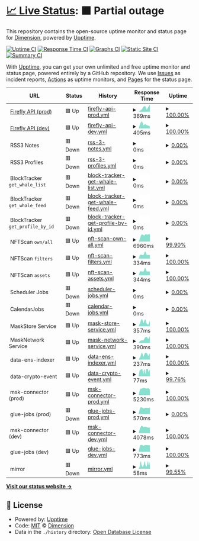 # [📈 Live Status](https://DimensionDev.github.io/Firefly_service_status): <!--live status--> **🟧 Partial outage**

This repository contains the open-source uptime monitor and status page for [Dimension](https://dimension.im), powered by [Upptime](https://github.com/upptime/upptime).

[![Uptime CI](https://github.com/DimensionDev/Firefly_service_status/workflows/Uptime%20CI/badge.svg)](https://github.com/DimensionDev/Firefly_service_status/actions?query=workflow%3A%22Uptime+CI%22)
[![Response Time CI](https://github.com/DimensionDev/Firefly_service_status/workflows/Response%20Time%20CI/badge.svg)](https://github.com/DimensionDev/Firefly_service_status/actions?query=workflow%3A%22Response+Time+CI%22)
[![Graphs CI](https://github.com/DimensionDev/Firefly_service_status/workflows/Graphs%20CI/badge.svg)](https://github.com/DimensionDev/Firefly_service_status/actions?query=workflow%3A%22Graphs+CI%22)
[![Static Site CI](https://github.com/DimensionDev/Firefly_service_status/workflows/Static%20Site%20CI/badge.svg)](https://github.com/DimensionDev/Firefly_service_status/actions?query=workflow%3A%22Static+Site+CI%22)
[![Summary CI](https://github.com/DimensionDev/Firefly_service_status/workflows/Summary%20CI/badge.svg)](https://github.com/DimensionDev/Firefly_service_status/actions?query=workflow%3A%22Summary+CI%22)

With [Upptime](https://upptime.js.org), you can get your own unlimited and free uptime monitor and status page, powered entirely by a GitHub repository. We use [Issues](https://github.com/DimensionDev/Firefly_service_status/issues) as incident reports, [Actions](https://github.com/DimensionDev/Firefly_service_status/actions) as uptime monitors, and [Pages](https://DimensionDev.github.io/Firefly_service_status) for the status page.

<!--start: status pages-->
<!-- This summary is generated by Upptime (https://github.com/upptime/upptime) -->
<!-- Do not edit this manually, your changes will be overwritten -->
<!-- prettier-ignore -->
| URL | Status | History | Response Time | Uptime |
| --- | ------ | ------- | ------------- | ------ |
| <img alt="" src="https://icons.duckduckgo.com/ip3/api.firefly.land.ico" height="13"> [Firefly API (prod)](https://api.firefly.land/) | 🟩 Up | [firefly-api-prod.yml](https://github.com/DimensionDev/Firefly_service_status/commits/HEAD/history/firefly-api-prod.yml) | <details><summary><img alt="Response time graph" src="./graphs/firefly-api-prod/response-time-week.png" height="20"> 369ms</summary><br><a href="https://api-status.firefly.land/history/firefly-api-prod"><img alt="Response time 300" src="https://img.shields.io/endpoint?url=https%3A%2F%2Fraw.githubusercontent.com%2FDimensionDev%2FFirefly_service_status%2FHEAD%2Fapi%2Ffirefly-api-prod%2Fresponse-time.json"></a><br><a href="https://api-status.firefly.land/history/firefly-api-prod"><img alt="24-hour response time 647" src="https://img.shields.io/endpoint?url=https%3A%2F%2Fraw.githubusercontent.com%2FDimensionDev%2FFirefly_service_status%2FHEAD%2Fapi%2Ffirefly-api-prod%2Fresponse-time-day.json"></a><br><a href="https://api-status.firefly.land/history/firefly-api-prod"><img alt="7-day response time 369" src="https://img.shields.io/endpoint?url=https%3A%2F%2Fraw.githubusercontent.com%2FDimensionDev%2FFirefly_service_status%2FHEAD%2Fapi%2Ffirefly-api-prod%2Fresponse-time-week.json"></a><br><a href="https://api-status.firefly.land/history/firefly-api-prod"><img alt="30-day response time 329" src="https://img.shields.io/endpoint?url=https%3A%2F%2Fraw.githubusercontent.com%2FDimensionDev%2FFirefly_service_status%2FHEAD%2Fapi%2Ffirefly-api-prod%2Fresponse-time-month.json"></a><br><a href="https://api-status.firefly.land/history/firefly-api-prod"><img alt="1-year response time 293" src="https://img.shields.io/endpoint?url=https%3A%2F%2Fraw.githubusercontent.com%2FDimensionDev%2FFirefly_service_status%2FHEAD%2Fapi%2Ffirefly-api-prod%2Fresponse-time-year.json"></a></details> | <details><summary><a href="https://api-status.firefly.land/history/firefly-api-prod">100.00%</a></summary><a href="https://api-status.firefly.land/history/firefly-api-prod"><img alt="All-time uptime 97.83%" src="https://img.shields.io/endpoint?url=https%3A%2F%2Fraw.githubusercontent.com%2FDimensionDev%2FFirefly_service_status%2FHEAD%2Fapi%2Ffirefly-api-prod%2Fuptime.json"></a><br><a href="https://api-status.firefly.land/history/firefly-api-prod"><img alt="24-hour uptime 100.00%" src="https://img.shields.io/endpoint?url=https%3A%2F%2Fraw.githubusercontent.com%2FDimensionDev%2FFirefly_service_status%2FHEAD%2Fapi%2Ffirefly-api-prod%2Fuptime-day.json"></a><br><a href="https://api-status.firefly.land/history/firefly-api-prod"><img alt="7-day uptime 100.00%" src="https://img.shields.io/endpoint?url=https%3A%2F%2Fraw.githubusercontent.com%2FDimensionDev%2FFirefly_service_status%2FHEAD%2Fapi%2Ffirefly-api-prod%2Fuptime-week.json"></a><br><a href="https://api-status.firefly.land/history/firefly-api-prod"><img alt="30-day uptime 100.00%" src="https://img.shields.io/endpoint?url=https%3A%2F%2Fraw.githubusercontent.com%2FDimensionDev%2FFirefly_service_status%2FHEAD%2Fapi%2Ffirefly-api-prod%2Fuptime-month.json"></a><br><a href="https://api-status.firefly.land/history/firefly-api-prod"><img alt="1-year uptime 100.00%" src="https://img.shields.io/endpoint?url=https%3A%2F%2Fraw.githubusercontent.com%2FDimensionDev%2FFirefly_service_status%2FHEAD%2Fapi%2Ffirefly-api-prod%2Fuptime-year.json"></a></details>
| <img alt="" src="https://icons.duckduckgo.com/ip3/api-dev.firefly.land.ico" height="13"> [Firefly API (dev)](https://api-dev.firefly.land/) | 🟩 Up | [firefly-api-dev.yml](https://github.com/DimensionDev/Firefly_service_status/commits/HEAD/history/firefly-api-dev.yml) | <details><summary><img alt="Response time graph" src="./graphs/firefly-api-dev/response-time-week.png" height="20"> 405ms</summary><br><a href="https://api-status.firefly.land/history/firefly-api-dev"><img alt="Response time 356" src="https://img.shields.io/endpoint?url=https%3A%2F%2Fraw.githubusercontent.com%2FDimensionDev%2FFirefly_service_status%2FHEAD%2Fapi%2Ffirefly-api-dev%2Fresponse-time.json"></a><br><a href="https://api-status.firefly.land/history/firefly-api-dev"><img alt="24-hour response time 204" src="https://img.shields.io/endpoint?url=https%3A%2F%2Fraw.githubusercontent.com%2FDimensionDev%2FFirefly_service_status%2FHEAD%2Fapi%2Ffirefly-api-dev%2Fresponse-time-day.json"></a><br><a href="https://api-status.firefly.land/history/firefly-api-dev"><img alt="7-day response time 405" src="https://img.shields.io/endpoint?url=https%3A%2F%2Fraw.githubusercontent.com%2FDimensionDev%2FFirefly_service_status%2FHEAD%2Fapi%2Ffirefly-api-dev%2Fresponse-time-week.json"></a><br><a href="https://api-status.firefly.land/history/firefly-api-dev"><img alt="30-day response time 910" src="https://img.shields.io/endpoint?url=https%3A%2F%2Fraw.githubusercontent.com%2FDimensionDev%2FFirefly_service_status%2FHEAD%2Fapi%2Ffirefly-api-dev%2Fresponse-time-month.json"></a><br><a href="https://api-status.firefly.land/history/firefly-api-dev"><img alt="1-year response time 377" src="https://img.shields.io/endpoint?url=https%3A%2F%2Fraw.githubusercontent.com%2FDimensionDev%2FFirefly_service_status%2FHEAD%2Fapi%2Ffirefly-api-dev%2Fresponse-time-year.json"></a></details> | <details><summary><a href="https://api-status.firefly.land/history/firefly-api-dev">100.00%</a></summary><a href="https://api-status.firefly.land/history/firefly-api-dev"><img alt="All-time uptime 99.39%" src="https://img.shields.io/endpoint?url=https%3A%2F%2Fraw.githubusercontent.com%2FDimensionDev%2FFirefly_service_status%2FHEAD%2Fapi%2Ffirefly-api-dev%2Fuptime.json"></a><br><a href="https://api-status.firefly.land/history/firefly-api-dev"><img alt="24-hour uptime 100.00%" src="https://img.shields.io/endpoint?url=https%3A%2F%2Fraw.githubusercontent.com%2FDimensionDev%2FFirefly_service_status%2FHEAD%2Fapi%2Ffirefly-api-dev%2Fuptime-day.json"></a><br><a href="https://api-status.firefly.land/history/firefly-api-dev"><img alt="7-day uptime 100.00%" src="https://img.shields.io/endpoint?url=https%3A%2F%2Fraw.githubusercontent.com%2FDimensionDev%2FFirefly_service_status%2FHEAD%2Fapi%2Ffirefly-api-dev%2Fuptime-week.json"></a><br><a href="https://api-status.firefly.land/history/firefly-api-dev"><img alt="30-day uptime 99.85%" src="https://img.shields.io/endpoint?url=https%3A%2F%2Fraw.githubusercontent.com%2FDimensionDev%2FFirefly_service_status%2FHEAD%2Fapi%2Ffirefly-api-dev%2Fuptime-month.json"></a><br><a href="https://api-status.firefly.land/history/firefly-api-dev"><img alt="1-year uptime 99.55%" src="https://img.shields.io/endpoint?url=https%3A%2F%2Fraw.githubusercontent.com%2FDimensionDev%2FFirefly_service_status%2FHEAD%2Fapi%2Ffirefly-api-dev%2Fuptime-year.json"></a></details>
| <img alt="" src="https://icons.duckduckgo.com/ip3/null.ico" height="13"> RSS3 Notes | 🟥 Down | [rss-3-notes.yml](https://github.com/DimensionDev/Firefly_service_status/commits/HEAD/history/rss-3-notes.yml) | <details><summary><img alt="Response time graph" src="./graphs/rss-3-notes/response-time-week.png" height="20"> 0ms</summary><br><a href="https://api-status.firefly.land/history/rss-3-notes"><img alt="Response time 693" src="https://img.shields.io/endpoint?url=https%3A%2F%2Fraw.githubusercontent.com%2FDimensionDev%2FFirefly_service_status%2FHEAD%2Fapi%2Frss-3-notes%2Fresponse-time.json"></a><br><a href="https://api-status.firefly.land/history/rss-3-notes"><img alt="24-hour response time 0" src="https://img.shields.io/endpoint?url=https%3A%2F%2Fraw.githubusercontent.com%2FDimensionDev%2FFirefly_service_status%2FHEAD%2Fapi%2Frss-3-notes%2Fresponse-time-day.json"></a><br><a href="https://api-status.firefly.land/history/rss-3-notes"><img alt="7-day response time 0" src="https://img.shields.io/endpoint?url=https%3A%2F%2Fraw.githubusercontent.com%2FDimensionDev%2FFirefly_service_status%2FHEAD%2Fapi%2Frss-3-notes%2Fresponse-time-week.json"></a><br><a href="https://api-status.firefly.land/history/rss-3-notes"><img alt="30-day response time 82" src="https://img.shields.io/endpoint?url=https%3A%2F%2Fraw.githubusercontent.com%2FDimensionDev%2FFirefly_service_status%2FHEAD%2Fapi%2Frss-3-notes%2Fresponse-time-month.json"></a><br><a href="https://api-status.firefly.land/history/rss-3-notes"><img alt="1-year response time 621" src="https://img.shields.io/endpoint?url=https%3A%2F%2Fraw.githubusercontent.com%2FDimensionDev%2FFirefly_service_status%2FHEAD%2Fapi%2Frss-3-notes%2Fresponse-time-year.json"></a></details> | <details><summary><a href="https://api-status.firefly.land/history/rss-3-notes">0.00%</a></summary><a href="https://api-status.firefly.land/history/rss-3-notes"><img alt="All-time uptime 80.82%" src="https://img.shields.io/endpoint?url=https%3A%2F%2Fraw.githubusercontent.com%2FDimensionDev%2FFirefly_service_status%2FHEAD%2Fapi%2Frss-3-notes%2Fuptime.json"></a><br><a href="https://api-status.firefly.land/history/rss-3-notes"><img alt="24-hour uptime 0.00%" src="https://img.shields.io/endpoint?url=https%3A%2F%2Fraw.githubusercontent.com%2FDimensionDev%2FFirefly_service_status%2FHEAD%2Fapi%2Frss-3-notes%2Fuptime-day.json"></a><br><a href="https://api-status.firefly.land/history/rss-3-notes"><img alt="7-day uptime 0.00%" src="https://img.shields.io/endpoint?url=https%3A%2F%2Fraw.githubusercontent.com%2FDimensionDev%2FFirefly_service_status%2FHEAD%2Fapi%2Frss-3-notes%2Fuptime-week.json"></a><br><a href="https://api-status.firefly.land/history/rss-3-notes"><img alt="30-day uptime 0.00%" src="https://img.shields.io/endpoint?url=https%3A%2F%2Fraw.githubusercontent.com%2FDimensionDev%2FFirefly_service_status%2FHEAD%2Fapi%2Frss-3-notes%2Fuptime-month.json"></a><br><a href="https://api-status.firefly.land/history/rss-3-notes"><img alt="1-year uptime 75.83%" src="https://img.shields.io/endpoint?url=https%3A%2F%2Fraw.githubusercontent.com%2FDimensionDev%2FFirefly_service_status%2FHEAD%2Fapi%2Frss-3-notes%2Fuptime-year.json"></a></details>
| <img alt="" src="https://icons.duckduckgo.com/ip3/null.ico" height="13"> RSS3 Profiles | 🟥 Down | [rss-3-profiles.yml](https://github.com/DimensionDev/Firefly_service_status/commits/HEAD/history/rss-3-profiles.yml) | <details><summary><img alt="Response time graph" src="./graphs/rss-3-profiles/response-time-week.png" height="20"> 0ms</summary><br><a href="https://api-status.firefly.land/history/rss-3-profiles"><img alt="Response time 272" src="https://img.shields.io/endpoint?url=https%3A%2F%2Fraw.githubusercontent.com%2FDimensionDev%2FFirefly_service_status%2FHEAD%2Fapi%2Frss-3-profiles%2Fresponse-time.json"></a><br><a href="https://api-status.firefly.land/history/rss-3-profiles"><img alt="24-hour response time 0" src="https://img.shields.io/endpoint?url=https%3A%2F%2Fraw.githubusercontent.com%2FDimensionDev%2FFirefly_service_status%2FHEAD%2Fapi%2Frss-3-profiles%2Fresponse-time-day.json"></a><br><a href="https://api-status.firefly.land/history/rss-3-profiles"><img alt="7-day response time 0" src="https://img.shields.io/endpoint?url=https%3A%2F%2Fraw.githubusercontent.com%2FDimensionDev%2FFirefly_service_status%2FHEAD%2Fapi%2Frss-3-profiles%2Fresponse-time-week.json"></a><br><a href="https://api-status.firefly.land/history/rss-3-profiles"><img alt="30-day response time 13" src="https://img.shields.io/endpoint?url=https%3A%2F%2Fraw.githubusercontent.com%2FDimensionDev%2FFirefly_service_status%2FHEAD%2Fapi%2Frss-3-profiles%2Fresponse-time-month.json"></a><br><a href="https://api-status.firefly.land/history/rss-3-profiles"><img alt="1-year response time 269" src="https://img.shields.io/endpoint?url=https%3A%2F%2Fraw.githubusercontent.com%2FDimensionDev%2FFirefly_service_status%2FHEAD%2Fapi%2Frss-3-profiles%2Fresponse-time-year.json"></a></details> | <details><summary><a href="https://api-status.firefly.land/history/rss-3-profiles">0.00%</a></summary><a href="https://api-status.firefly.land/history/rss-3-profiles"><img alt="All-time uptime 80.85%" src="https://img.shields.io/endpoint?url=https%3A%2F%2Fraw.githubusercontent.com%2FDimensionDev%2FFirefly_service_status%2FHEAD%2Fapi%2Frss-3-profiles%2Fuptime.json"></a><br><a href="https://api-status.firefly.land/history/rss-3-profiles"><img alt="24-hour uptime 0.00%" src="https://img.shields.io/endpoint?url=https%3A%2F%2Fraw.githubusercontent.com%2FDimensionDev%2FFirefly_service_status%2FHEAD%2Fapi%2Frss-3-profiles%2Fuptime-day.json"></a><br><a href="https://api-status.firefly.land/history/rss-3-profiles"><img alt="7-day uptime 0.00%" src="https://img.shields.io/endpoint?url=https%3A%2F%2Fraw.githubusercontent.com%2FDimensionDev%2FFirefly_service_status%2FHEAD%2Fapi%2Frss-3-profiles%2Fuptime-week.json"></a><br><a href="https://api-status.firefly.land/history/rss-3-profiles"><img alt="30-day uptime 0.00%" src="https://img.shields.io/endpoint?url=https%3A%2F%2Fraw.githubusercontent.com%2FDimensionDev%2FFirefly_service_status%2FHEAD%2Fapi%2Frss-3-profiles%2Fuptime-month.json"></a><br><a href="https://api-status.firefly.land/history/rss-3-profiles"><img alt="1-year uptime 75.85%" src="https://img.shields.io/endpoint?url=https%3A%2F%2Fraw.githubusercontent.com%2FDimensionDev%2FFirefly_service_status%2FHEAD%2Fapi%2Frss-3-profiles%2Fuptime-year.json"></a></details>
| <img alt="" src="https://icons.duckduckgo.com/ip3/null.ico" height="13"> BlockTracker `get_whale_list` | 🟥 Down | [block-tracker-get-whale-list.yml](https://github.com/DimensionDev/Firefly_service_status/commits/HEAD/history/block-tracker-get-whale-list.yml) | <details><summary><img alt="Response time graph" src="./graphs/block-tracker-get-whale-list/response-time-week.png" height="20"> 0ms</summary><br><a href="https://api-status.firefly.land/history/block-tracker-get-whale-list"><img alt="Response time 1456" src="https://img.shields.io/endpoint?url=https%3A%2F%2Fraw.githubusercontent.com%2FDimensionDev%2FFirefly_service_status%2FHEAD%2Fapi%2Fblock-tracker-get-whale-list%2Fresponse-time.json"></a><br><a href="https://api-status.firefly.land/history/block-tracker-get-whale-list"><img alt="24-hour response time 0" src="https://img.shields.io/endpoint?url=https%3A%2F%2Fraw.githubusercontent.com%2FDimensionDev%2FFirefly_service_status%2FHEAD%2Fapi%2Fblock-tracker-get-whale-list%2Fresponse-time-day.json"></a><br><a href="https://api-status.firefly.land/history/block-tracker-get-whale-list"><img alt="7-day response time 0" src="https://img.shields.io/endpoint?url=https%3A%2F%2Fraw.githubusercontent.com%2FDimensionDev%2FFirefly_service_status%2FHEAD%2Fapi%2Fblock-tracker-get-whale-list%2Fresponse-time-week.json"></a><br><a href="https://api-status.firefly.land/history/block-tracker-get-whale-list"><img alt="30-day response time 0" src="https://img.shields.io/endpoint?url=https%3A%2F%2Fraw.githubusercontent.com%2FDimensionDev%2FFirefly_service_status%2FHEAD%2Fapi%2Fblock-tracker-get-whale-list%2Fresponse-time-month.json"></a><br><a href="https://api-status.firefly.land/history/block-tracker-get-whale-list"><img alt="1-year response time 1658" src="https://img.shields.io/endpoint?url=https%3A%2F%2Fraw.githubusercontent.com%2FDimensionDev%2FFirefly_service_status%2FHEAD%2Fapi%2Fblock-tracker-get-whale-list%2Fresponse-time-year.json"></a></details> | <details><summary><a href="https://api-status.firefly.land/history/block-tracker-get-whale-list">0.00%</a></summary><a href="https://api-status.firefly.land/history/block-tracker-get-whale-list"><img alt="All-time uptime 46.26%" src="https://img.shields.io/endpoint?url=https%3A%2F%2Fraw.githubusercontent.com%2FDimensionDev%2FFirefly_service_status%2FHEAD%2Fapi%2Fblock-tracker-get-whale-list%2Fuptime.json"></a><br><a href="https://api-status.firefly.land/history/block-tracker-get-whale-list"><img alt="24-hour uptime 0.00%" src="https://img.shields.io/endpoint?url=https%3A%2F%2Fraw.githubusercontent.com%2FDimensionDev%2FFirefly_service_status%2FHEAD%2Fapi%2Fblock-tracker-get-whale-list%2Fuptime-day.json"></a><br><a href="https://api-status.firefly.land/history/block-tracker-get-whale-list"><img alt="7-day uptime 0.00%" src="https://img.shields.io/endpoint?url=https%3A%2F%2Fraw.githubusercontent.com%2FDimensionDev%2FFirefly_service_status%2FHEAD%2Fapi%2Fblock-tracker-get-whale-list%2Fuptime-week.json"></a><br><a href="https://api-status.firefly.land/history/block-tracker-get-whale-list"><img alt="30-day uptime 0.00%" src="https://img.shields.io/endpoint?url=https%3A%2F%2Fraw.githubusercontent.com%2FDimensionDev%2FFirefly_service_status%2FHEAD%2Fapi%2Fblock-tracker-get-whale-list%2Fuptime-month.json"></a><br><a href="https://api-status.firefly.land/history/block-tracker-get-whale-list"><img alt="1-year uptime 31.55%" src="https://img.shields.io/endpoint?url=https%3A%2F%2Fraw.githubusercontent.com%2FDimensionDev%2FFirefly_service_status%2FHEAD%2Fapi%2Fblock-tracker-get-whale-list%2Fuptime-year.json"></a></details>
| <img alt="" src="https://icons.duckduckgo.com/ip3/null.ico" height="13"> BlockTracker `get_whale_feed` | 🟥 Down | [block-tracker-get-whale-feed.yml](https://github.com/DimensionDev/Firefly_service_status/commits/HEAD/history/block-tracker-get-whale-feed.yml) | <details><summary><img alt="Response time graph" src="./graphs/block-tracker-get-whale-feed/response-time-week.png" height="20"> 0ms</summary><br><a href="https://api-status.firefly.land/history/block-tracker-get-whale-feed"><img alt="Response time 1750" src="https://img.shields.io/endpoint?url=https%3A%2F%2Fraw.githubusercontent.com%2FDimensionDev%2FFirefly_service_status%2FHEAD%2Fapi%2Fblock-tracker-get-whale-feed%2Fresponse-time.json"></a><br><a href="https://api-status.firefly.land/history/block-tracker-get-whale-feed"><img alt="24-hour response time 0" src="https://img.shields.io/endpoint?url=https%3A%2F%2Fraw.githubusercontent.com%2FDimensionDev%2FFirefly_service_status%2FHEAD%2Fapi%2Fblock-tracker-get-whale-feed%2Fresponse-time-day.json"></a><br><a href="https://api-status.firefly.land/history/block-tracker-get-whale-feed"><img alt="7-day response time 0" src="https://img.shields.io/endpoint?url=https%3A%2F%2Fraw.githubusercontent.com%2FDimensionDev%2FFirefly_service_status%2FHEAD%2Fapi%2Fblock-tracker-get-whale-feed%2Fresponse-time-week.json"></a><br><a href="https://api-status.firefly.land/history/block-tracker-get-whale-feed"><img alt="30-day response time 0" src="https://img.shields.io/endpoint?url=https%3A%2F%2Fraw.githubusercontent.com%2FDimensionDev%2FFirefly_service_status%2FHEAD%2Fapi%2Fblock-tracker-get-whale-feed%2Fresponse-time-month.json"></a><br><a href="https://api-status.firefly.land/history/block-tracker-get-whale-feed"><img alt="1-year response time 1905" src="https://img.shields.io/endpoint?url=https%3A%2F%2Fraw.githubusercontent.com%2FDimensionDev%2FFirefly_service_status%2FHEAD%2Fapi%2Fblock-tracker-get-whale-feed%2Fresponse-time-year.json"></a></details> | <details><summary><a href="https://api-status.firefly.land/history/block-tracker-get-whale-feed">0.00%</a></summary><a href="https://api-status.firefly.land/history/block-tracker-get-whale-feed"><img alt="All-time uptime 46.23%" src="https://img.shields.io/endpoint?url=https%3A%2F%2Fraw.githubusercontent.com%2FDimensionDev%2FFirefly_service_status%2FHEAD%2Fapi%2Fblock-tracker-get-whale-feed%2Fuptime.json"></a><br><a href="https://api-status.firefly.land/history/block-tracker-get-whale-feed"><img alt="24-hour uptime 0.00%" src="https://img.shields.io/endpoint?url=https%3A%2F%2Fraw.githubusercontent.com%2FDimensionDev%2FFirefly_service_status%2FHEAD%2Fapi%2Fblock-tracker-get-whale-feed%2Fuptime-day.json"></a><br><a href="https://api-status.firefly.land/history/block-tracker-get-whale-feed"><img alt="7-day uptime 0.00%" src="https://img.shields.io/endpoint?url=https%3A%2F%2Fraw.githubusercontent.com%2FDimensionDev%2FFirefly_service_status%2FHEAD%2Fapi%2Fblock-tracker-get-whale-feed%2Fuptime-week.json"></a><br><a href="https://api-status.firefly.land/history/block-tracker-get-whale-feed"><img alt="30-day uptime 0.00%" src="https://img.shields.io/endpoint?url=https%3A%2F%2Fraw.githubusercontent.com%2FDimensionDev%2FFirefly_service_status%2FHEAD%2Fapi%2Fblock-tracker-get-whale-feed%2Fuptime-month.json"></a><br><a href="https://api-status.firefly.land/history/block-tracker-get-whale-feed"><img alt="1-year uptime 31.55%" src="https://img.shields.io/endpoint?url=https%3A%2F%2Fraw.githubusercontent.com%2FDimensionDev%2FFirefly_service_status%2FHEAD%2Fapi%2Fblock-tracker-get-whale-feed%2Fuptime-year.json"></a></details>
| <img alt="" src="https://icons.duckduckgo.com/ip3/null.ico" height="13"> BlockTracker `get_profile_by_id` | 🟥 Down | [block-tracker-get-profile-by-id.yml](https://github.com/DimensionDev/Firefly_service_status/commits/HEAD/history/block-tracker-get-profile-by-id.yml) | <details><summary><img alt="Response time graph" src="./graphs/block-tracker-get-profile-by-id/response-time-week.png" height="20"> 0ms</summary><br><a href="https://api-status.firefly.land/history/block-tracker-get-profile-by-id"><img alt="Response time 601" src="https://img.shields.io/endpoint?url=https%3A%2F%2Fraw.githubusercontent.com%2FDimensionDev%2FFirefly_service_status%2FHEAD%2Fapi%2Fblock-tracker-get-profile-by-id%2Fresponse-time.json"></a><br><a href="https://api-status.firefly.land/history/block-tracker-get-profile-by-id"><img alt="24-hour response time 0" src="https://img.shields.io/endpoint?url=https%3A%2F%2Fraw.githubusercontent.com%2FDimensionDev%2FFirefly_service_status%2FHEAD%2Fapi%2Fblock-tracker-get-profile-by-id%2Fresponse-time-day.json"></a><br><a href="https://api-status.firefly.land/history/block-tracker-get-profile-by-id"><img alt="7-day response time 0" src="https://img.shields.io/endpoint?url=https%3A%2F%2Fraw.githubusercontent.com%2FDimensionDev%2FFirefly_service_status%2FHEAD%2Fapi%2Fblock-tracker-get-profile-by-id%2Fresponse-time-week.json"></a><br><a href="https://api-status.firefly.land/history/block-tracker-get-profile-by-id"><img alt="30-day response time 0" src="https://img.shields.io/endpoint?url=https%3A%2F%2Fraw.githubusercontent.com%2FDimensionDev%2FFirefly_service_status%2FHEAD%2Fapi%2Fblock-tracker-get-profile-by-id%2Fresponse-time-month.json"></a><br><a href="https://api-status.firefly.land/history/block-tracker-get-profile-by-id"><img alt="1-year response time 402" src="https://img.shields.io/endpoint?url=https%3A%2F%2Fraw.githubusercontent.com%2FDimensionDev%2FFirefly_service_status%2FHEAD%2Fapi%2Fblock-tracker-get-profile-by-id%2Fresponse-time-year.json"></a></details> | <details><summary><a href="https://api-status.firefly.land/history/block-tracker-get-profile-by-id">0.00%</a></summary><a href="https://api-status.firefly.land/history/block-tracker-get-profile-by-id"><img alt="All-time uptime 46.28%" src="https://img.shields.io/endpoint?url=https%3A%2F%2Fraw.githubusercontent.com%2FDimensionDev%2FFirefly_service_status%2FHEAD%2Fapi%2Fblock-tracker-get-profile-by-id%2Fuptime.json"></a><br><a href="https://api-status.firefly.land/history/block-tracker-get-profile-by-id"><img alt="24-hour uptime 0.00%" src="https://img.shields.io/endpoint?url=https%3A%2F%2Fraw.githubusercontent.com%2FDimensionDev%2FFirefly_service_status%2FHEAD%2Fapi%2Fblock-tracker-get-profile-by-id%2Fuptime-day.json"></a><br><a href="https://api-status.firefly.land/history/block-tracker-get-profile-by-id"><img alt="7-day uptime 0.00%" src="https://img.shields.io/endpoint?url=https%3A%2F%2Fraw.githubusercontent.com%2FDimensionDev%2FFirefly_service_status%2FHEAD%2Fapi%2Fblock-tracker-get-profile-by-id%2Fuptime-week.json"></a><br><a href="https://api-status.firefly.land/history/block-tracker-get-profile-by-id"><img alt="30-day uptime 0.00%" src="https://img.shields.io/endpoint?url=https%3A%2F%2Fraw.githubusercontent.com%2FDimensionDev%2FFirefly_service_status%2FHEAD%2Fapi%2Fblock-tracker-get-profile-by-id%2Fuptime-month.json"></a><br><a href="https://api-status.firefly.land/history/block-tracker-get-profile-by-id"><img alt="1-year uptime 31.55%" src="https://img.shields.io/endpoint?url=https%3A%2F%2Fraw.githubusercontent.com%2FDimensionDev%2FFirefly_service_status%2FHEAD%2Fapi%2Fblock-tracker-get-profile-by-id%2Fuptime-year.json"></a></details>
| <img alt="" src="https://icons.duckduckgo.com/ip3/null.ico" height="13"> NFTScan `own/all` | 🟩 Up | [nft-scan-own-all.yml](https://github.com/DimensionDev/Firefly_service_status/commits/HEAD/history/nft-scan-own-all.yml) | <details><summary><img alt="Response time graph" src="./graphs/nft-scan-own-all/response-time-week.png" height="20"> 6960ms</summary><br><a href="https://api-status.firefly.land/history/nft-scan-own-all"><img alt="Response time 4174" src="https://img.shields.io/endpoint?url=https%3A%2F%2Fraw.githubusercontent.com%2FDimensionDev%2FFirefly_service_status%2FHEAD%2Fapi%2Fnft-scan-own-all%2Fresponse-time.json"></a><br><a href="https://api-status.firefly.land/history/nft-scan-own-all"><img alt="24-hour response time 7859" src="https://img.shields.io/endpoint?url=https%3A%2F%2Fraw.githubusercontent.com%2FDimensionDev%2FFirefly_service_status%2FHEAD%2Fapi%2Fnft-scan-own-all%2Fresponse-time-day.json"></a><br><a href="https://api-status.firefly.land/history/nft-scan-own-all"><img alt="7-day response time 6960" src="https://img.shields.io/endpoint?url=https%3A%2F%2Fraw.githubusercontent.com%2FDimensionDev%2FFirefly_service_status%2FHEAD%2Fapi%2Fnft-scan-own-all%2Fresponse-time-week.json"></a><br><a href="https://api-status.firefly.land/history/nft-scan-own-all"><img alt="30-day response time 7284" src="https://img.shields.io/endpoint?url=https%3A%2F%2Fraw.githubusercontent.com%2FDimensionDev%2FFirefly_service_status%2FHEAD%2Fapi%2Fnft-scan-own-all%2Fresponse-time-month.json"></a><br><a href="https://api-status.firefly.land/history/nft-scan-own-all"><img alt="1-year response time 4754" src="https://img.shields.io/endpoint?url=https%3A%2F%2Fraw.githubusercontent.com%2FDimensionDev%2FFirefly_service_status%2FHEAD%2Fapi%2Fnft-scan-own-all%2Fresponse-time-year.json"></a></details> | <details><summary><a href="https://api-status.firefly.land/history/nft-scan-own-all">99.90%</a></summary><a href="https://api-status.firefly.land/history/nft-scan-own-all"><img alt="All-time uptime 99.91%" src="https://img.shields.io/endpoint?url=https%3A%2F%2Fraw.githubusercontent.com%2FDimensionDev%2FFirefly_service_status%2FHEAD%2Fapi%2Fnft-scan-own-all%2Fuptime.json"></a><br><a href="https://api-status.firefly.land/history/nft-scan-own-all"><img alt="24-hour uptime 99.29%" src="https://img.shields.io/endpoint?url=https%3A%2F%2Fraw.githubusercontent.com%2FDimensionDev%2FFirefly_service_status%2FHEAD%2Fapi%2Fnft-scan-own-all%2Fuptime-day.json"></a><br><a href="https://api-status.firefly.land/history/nft-scan-own-all"><img alt="7-day uptime 99.90%" src="https://img.shields.io/endpoint?url=https%3A%2F%2Fraw.githubusercontent.com%2FDimensionDev%2FFirefly_service_status%2FHEAD%2Fapi%2Fnft-scan-own-all%2Fuptime-week.json"></a><br><a href="https://api-status.firefly.land/history/nft-scan-own-all"><img alt="30-day uptime 99.91%" src="https://img.shields.io/endpoint?url=https%3A%2F%2Fraw.githubusercontent.com%2FDimensionDev%2FFirefly_service_status%2FHEAD%2Fapi%2Fnft-scan-own-all%2Fuptime-month.json"></a><br><a href="https://api-status.firefly.land/history/nft-scan-own-all"><img alt="1-year uptime 99.93%" src="https://img.shields.io/endpoint?url=https%3A%2F%2Fraw.githubusercontent.com%2FDimensionDev%2FFirefly_service_status%2FHEAD%2Fapi%2Fnft-scan-own-all%2Fuptime-year.json"></a></details>
| <img alt="" src="https://icons.duckduckgo.com/ip3/null.ico" height="13"> NFTScan `filters` | 🟩 Up | [nft-scan-filters.yml](https://github.com/DimensionDev/Firefly_service_status/commits/HEAD/history/nft-scan-filters.yml) | <details><summary><img alt="Response time graph" src="./graphs/nft-scan-filters/response-time-week.png" height="20"> 334ms</summary><br><a href="https://api-status.firefly.land/history/nft-scan-filters"><img alt="Response time 528" src="https://img.shields.io/endpoint?url=https%3A%2F%2Fraw.githubusercontent.com%2FDimensionDev%2FFirefly_service_status%2FHEAD%2Fapi%2Fnft-scan-filters%2Fresponse-time.json"></a><br><a href="https://api-status.firefly.land/history/nft-scan-filters"><img alt="24-hour response time 289" src="https://img.shields.io/endpoint?url=https%3A%2F%2Fraw.githubusercontent.com%2FDimensionDev%2FFirefly_service_status%2FHEAD%2Fapi%2Fnft-scan-filters%2Fresponse-time-day.json"></a><br><a href="https://api-status.firefly.land/history/nft-scan-filters"><img alt="7-day response time 334" src="https://img.shields.io/endpoint?url=https%3A%2F%2Fraw.githubusercontent.com%2FDimensionDev%2FFirefly_service_status%2FHEAD%2Fapi%2Fnft-scan-filters%2Fresponse-time-week.json"></a><br><a href="https://api-status.firefly.land/history/nft-scan-filters"><img alt="30-day response time 618" src="https://img.shields.io/endpoint?url=https%3A%2F%2Fraw.githubusercontent.com%2FDimensionDev%2FFirefly_service_status%2FHEAD%2Fapi%2Fnft-scan-filters%2Fresponse-time-month.json"></a><br><a href="https://api-status.firefly.land/history/nft-scan-filters"><img alt="1-year response time 516" src="https://img.shields.io/endpoint?url=https%3A%2F%2Fraw.githubusercontent.com%2FDimensionDev%2FFirefly_service_status%2FHEAD%2Fapi%2Fnft-scan-filters%2Fresponse-time-year.json"></a></details> | <details><summary><a href="https://api-status.firefly.land/history/nft-scan-filters">100.00%</a></summary><a href="https://api-status.firefly.land/history/nft-scan-filters"><img alt="All-time uptime 99.96%" src="https://img.shields.io/endpoint?url=https%3A%2F%2Fraw.githubusercontent.com%2FDimensionDev%2FFirefly_service_status%2FHEAD%2Fapi%2Fnft-scan-filters%2Fuptime.json"></a><br><a href="https://api-status.firefly.land/history/nft-scan-filters"><img alt="24-hour uptime 100.00%" src="https://img.shields.io/endpoint?url=https%3A%2F%2Fraw.githubusercontent.com%2FDimensionDev%2FFirefly_service_status%2FHEAD%2Fapi%2Fnft-scan-filters%2Fuptime-day.json"></a><br><a href="https://api-status.firefly.land/history/nft-scan-filters"><img alt="7-day uptime 100.00%" src="https://img.shields.io/endpoint?url=https%3A%2F%2Fraw.githubusercontent.com%2FDimensionDev%2FFirefly_service_status%2FHEAD%2Fapi%2Fnft-scan-filters%2Fuptime-week.json"></a><br><a href="https://api-status.firefly.land/history/nft-scan-filters"><img alt="30-day uptime 99.98%" src="https://img.shields.io/endpoint?url=https%3A%2F%2Fraw.githubusercontent.com%2FDimensionDev%2FFirefly_service_status%2FHEAD%2Fapi%2Fnft-scan-filters%2Fuptime-month.json"></a><br><a href="https://api-status.firefly.land/history/nft-scan-filters"><img alt="1-year uptime 99.98%" src="https://img.shields.io/endpoint?url=https%3A%2F%2Fraw.githubusercontent.com%2FDimensionDev%2FFirefly_service_status%2FHEAD%2Fapi%2Fnft-scan-filters%2Fuptime-year.json"></a></details>
| <img alt="" src="https://icons.duckduckgo.com/ip3/null.ico" height="13"> NFTScan `assets` | 🟩 Up | [nft-scan-assets.yml](https://github.com/DimensionDev/Firefly_service_status/commits/HEAD/history/nft-scan-assets.yml) | <details><summary><img alt="Response time graph" src="./graphs/nft-scan-assets/response-time-week.png" height="20"> 344ms</summary><br><a href="https://api-status.firefly.land/history/nft-scan-assets"><img alt="Response time 547" src="https://img.shields.io/endpoint?url=https%3A%2F%2Fraw.githubusercontent.com%2FDimensionDev%2FFirefly_service_status%2FHEAD%2Fapi%2Fnft-scan-assets%2Fresponse-time.json"></a><br><a href="https://api-status.firefly.land/history/nft-scan-assets"><img alt="24-hour response time 295" src="https://img.shields.io/endpoint?url=https%3A%2F%2Fraw.githubusercontent.com%2FDimensionDev%2FFirefly_service_status%2FHEAD%2Fapi%2Fnft-scan-assets%2Fresponse-time-day.json"></a><br><a href="https://api-status.firefly.land/history/nft-scan-assets"><img alt="7-day response time 344" src="https://img.shields.io/endpoint?url=https%3A%2F%2Fraw.githubusercontent.com%2FDimensionDev%2FFirefly_service_status%2FHEAD%2Fapi%2Fnft-scan-assets%2Fresponse-time-week.json"></a><br><a href="https://api-status.firefly.land/history/nft-scan-assets"><img alt="30-day response time 357" src="https://img.shields.io/endpoint?url=https%3A%2F%2Fraw.githubusercontent.com%2FDimensionDev%2FFirefly_service_status%2FHEAD%2Fapi%2Fnft-scan-assets%2Fresponse-time-month.json"></a><br><a href="https://api-status.firefly.land/history/nft-scan-assets"><img alt="1-year response time 503" src="https://img.shields.io/endpoint?url=https%3A%2F%2Fraw.githubusercontent.com%2FDimensionDev%2FFirefly_service_status%2FHEAD%2Fapi%2Fnft-scan-assets%2Fresponse-time-year.json"></a></details> | <details><summary><a href="https://api-status.firefly.land/history/nft-scan-assets">100.00%</a></summary><a href="https://api-status.firefly.land/history/nft-scan-assets"><img alt="All-time uptime 99.97%" src="https://img.shields.io/endpoint?url=https%3A%2F%2Fraw.githubusercontent.com%2FDimensionDev%2FFirefly_service_status%2FHEAD%2Fapi%2Fnft-scan-assets%2Fuptime.json"></a><br><a href="https://api-status.firefly.land/history/nft-scan-assets"><img alt="24-hour uptime 100.00%" src="https://img.shields.io/endpoint?url=https%3A%2F%2Fraw.githubusercontent.com%2FDimensionDev%2FFirefly_service_status%2FHEAD%2Fapi%2Fnft-scan-assets%2Fuptime-day.json"></a><br><a href="https://api-status.firefly.land/history/nft-scan-assets"><img alt="7-day uptime 100.00%" src="https://img.shields.io/endpoint?url=https%3A%2F%2Fraw.githubusercontent.com%2FDimensionDev%2FFirefly_service_status%2FHEAD%2Fapi%2Fnft-scan-assets%2Fuptime-week.json"></a><br><a href="https://api-status.firefly.land/history/nft-scan-assets"><img alt="30-day uptime 100.00%" src="https://img.shields.io/endpoint?url=https%3A%2F%2Fraw.githubusercontent.com%2FDimensionDev%2FFirefly_service_status%2FHEAD%2Fapi%2Fnft-scan-assets%2Fuptime-month.json"></a><br><a href="https://api-status.firefly.land/history/nft-scan-assets"><img alt="1-year uptime 99.98%" src="https://img.shields.io/endpoint?url=https%3A%2F%2Fraw.githubusercontent.com%2FDimensionDev%2FFirefly_service_status%2FHEAD%2Fapi%2Fnft-scan-assets%2Fuptime-year.json"></a></details>
| <img alt="" src="https://icons.duckduckgo.com/ip3/null.ico" height="13"> Scheduler Jobs | 🟥 Down | [scheduler-jobs.yml](https://github.com/DimensionDev/Firefly_service_status/commits/HEAD/history/scheduler-jobs.yml) | <details><summary><img alt="Response time graph" src="./graphs/scheduler-jobs/response-time-week.png" height="20"> 0ms</summary><br><a href="https://api-status.firefly.land/history/scheduler-jobs"><img alt="Response time 85" src="https://img.shields.io/endpoint?url=https%3A%2F%2Fraw.githubusercontent.com%2FDimensionDev%2FFirefly_service_status%2FHEAD%2Fapi%2Fscheduler-jobs%2Fresponse-time.json"></a><br><a href="https://api-status.firefly.land/history/scheduler-jobs"><img alt="24-hour response time 0" src="https://img.shields.io/endpoint?url=https%3A%2F%2Fraw.githubusercontent.com%2FDimensionDev%2FFirefly_service_status%2FHEAD%2Fapi%2Fscheduler-jobs%2Fresponse-time-day.json"></a><br><a href="https://api-status.firefly.land/history/scheduler-jobs"><img alt="7-day response time 0" src="https://img.shields.io/endpoint?url=https%3A%2F%2Fraw.githubusercontent.com%2FDimensionDev%2FFirefly_service_status%2FHEAD%2Fapi%2Fscheduler-jobs%2Fresponse-time-week.json"></a><br><a href="https://api-status.firefly.land/history/scheduler-jobs"><img alt="30-day response time 0" src="https://img.shields.io/endpoint?url=https%3A%2F%2Fraw.githubusercontent.com%2FDimensionDev%2FFirefly_service_status%2FHEAD%2Fapi%2Fscheduler-jobs%2Fresponse-time-month.json"></a><br><a href="https://api-status.firefly.land/history/scheduler-jobs"><img alt="1-year response time 96" src="https://img.shields.io/endpoint?url=https%3A%2F%2Fraw.githubusercontent.com%2FDimensionDev%2FFirefly_service_status%2FHEAD%2Fapi%2Fscheduler-jobs%2Fresponse-time-year.json"></a></details> | <details><summary><a href="https://api-status.firefly.land/history/scheduler-jobs">0.00%</a></summary><a href="https://api-status.firefly.land/history/scheduler-jobs"><img alt="All-time uptime 12.00%" src="https://img.shields.io/endpoint?url=https%3A%2F%2Fraw.githubusercontent.com%2FDimensionDev%2FFirefly_service_status%2FHEAD%2Fapi%2Fscheduler-jobs%2Fuptime.json"></a><br><a href="https://api-status.firefly.land/history/scheduler-jobs"><img alt="24-hour uptime 0.00%" src="https://img.shields.io/endpoint?url=https%3A%2F%2Fraw.githubusercontent.com%2FDimensionDev%2FFirefly_service_status%2FHEAD%2Fapi%2Fscheduler-jobs%2Fuptime-day.json"></a><br><a href="https://api-status.firefly.land/history/scheduler-jobs"><img alt="7-day uptime 0.00%" src="https://img.shields.io/endpoint?url=https%3A%2F%2Fraw.githubusercontent.com%2FDimensionDev%2FFirefly_service_status%2FHEAD%2Fapi%2Fscheduler-jobs%2Fuptime-week.json"></a><br><a href="https://api-status.firefly.land/history/scheduler-jobs"><img alt="30-day uptime 0.00%" src="https://img.shields.io/endpoint?url=https%3A%2F%2Fraw.githubusercontent.com%2FDimensionDev%2FFirefly_service_status%2FHEAD%2Fapi%2Fscheduler-jobs%2Fuptime-month.json"></a><br><a href="https://api-status.firefly.land/history/scheduler-jobs"><img alt="1-year uptime 0.00%" src="https://img.shields.io/endpoint?url=https%3A%2F%2Fraw.githubusercontent.com%2FDimensionDev%2FFirefly_service_status%2FHEAD%2Fapi%2Fscheduler-jobs%2Fuptime-year.json"></a></details>
| <img alt="" src="https://icons.duckduckgo.com/ip3/null.ico" height="13"> CalendarJobs | 🟥 Down | [calendar-jobs.yml](https://github.com/DimensionDev/Firefly_service_status/commits/HEAD/history/calendar-jobs.yml) | <details><summary><img alt="Response time graph" src="./graphs/calendar-jobs/response-time-week.png" height="20"> 0ms</summary><br><a href="https://api-status.firefly.land/history/calendar-jobs"><img alt="Response time 39" src="https://img.shields.io/endpoint?url=https%3A%2F%2Fraw.githubusercontent.com%2FDimensionDev%2FFirefly_service_status%2FHEAD%2Fapi%2Fcalendar-jobs%2Fresponse-time.json"></a><br><a href="https://api-status.firefly.land/history/calendar-jobs"><img alt="24-hour response time 0" src="https://img.shields.io/endpoint?url=https%3A%2F%2Fraw.githubusercontent.com%2FDimensionDev%2FFirefly_service_status%2FHEAD%2Fapi%2Fcalendar-jobs%2Fresponse-time-day.json"></a><br><a href="https://api-status.firefly.land/history/calendar-jobs"><img alt="7-day response time 0" src="https://img.shields.io/endpoint?url=https%3A%2F%2Fraw.githubusercontent.com%2FDimensionDev%2FFirefly_service_status%2FHEAD%2Fapi%2Fcalendar-jobs%2Fresponse-time-week.json"></a><br><a href="https://api-status.firefly.land/history/calendar-jobs"><img alt="30-day response time 0" src="https://img.shields.io/endpoint?url=https%3A%2F%2Fraw.githubusercontent.com%2FDimensionDev%2FFirefly_service_status%2FHEAD%2Fapi%2Fcalendar-jobs%2Fresponse-time-month.json"></a><br><a href="https://api-status.firefly.land/history/calendar-jobs"><img alt="1-year response time 248" src="https://img.shields.io/endpoint?url=https%3A%2F%2Fraw.githubusercontent.com%2FDimensionDev%2FFirefly_service_status%2FHEAD%2Fapi%2Fcalendar-jobs%2Fresponse-time-year.json"></a></details> | <details><summary><a href="https://api-status.firefly.land/history/calendar-jobs">0.00%</a></summary><a href="https://api-status.firefly.land/history/calendar-jobs"><img alt="All-time uptime 5.80%" src="https://img.shields.io/endpoint?url=https%3A%2F%2Fraw.githubusercontent.com%2FDimensionDev%2FFirefly_service_status%2FHEAD%2Fapi%2Fcalendar-jobs%2Fuptime.json"></a><br><a href="https://api-status.firefly.land/history/calendar-jobs"><img alt="24-hour uptime 0.00%" src="https://img.shields.io/endpoint?url=https%3A%2F%2Fraw.githubusercontent.com%2FDimensionDev%2FFirefly_service_status%2FHEAD%2Fapi%2Fcalendar-jobs%2Fuptime-day.json"></a><br><a href="https://api-status.firefly.land/history/calendar-jobs"><img alt="7-day uptime 0.00%" src="https://img.shields.io/endpoint?url=https%3A%2F%2Fraw.githubusercontent.com%2FDimensionDev%2FFirefly_service_status%2FHEAD%2Fapi%2Fcalendar-jobs%2Fuptime-week.json"></a><br><a href="https://api-status.firefly.land/history/calendar-jobs"><img alt="30-day uptime 0.00%" src="https://img.shields.io/endpoint?url=https%3A%2F%2Fraw.githubusercontent.com%2FDimensionDev%2FFirefly_service_status%2FHEAD%2Fapi%2Fcalendar-jobs%2Fuptime-month.json"></a><br><a href="https://api-status.firefly.land/history/calendar-jobs"><img alt="1-year uptime 0.00%" src="https://img.shields.io/endpoint?url=https%3A%2F%2Fraw.githubusercontent.com%2FDimensionDev%2FFirefly_service_status%2FHEAD%2Fapi%2Fcalendar-jobs%2Fuptime-year.json"></a></details>
| <img alt="" src="https://icons.duckduckgo.com/ip3/null.ico" height="13"> MaskStore Service | 🟩 Up | [mask-store-service.yml](https://github.com/DimensionDev/Firefly_service_status/commits/HEAD/history/mask-store-service.yml) | <details><summary><img alt="Response time graph" src="./graphs/mask-store-service/response-time-week.png" height="20"> 357ms</summary><br><a href="https://api-status.firefly.land/history/mask-store-service"><img alt="Response time 318" src="https://img.shields.io/endpoint?url=https%3A%2F%2Fraw.githubusercontent.com%2FDimensionDev%2FFirefly_service_status%2FHEAD%2Fapi%2Fmask-store-service%2Fresponse-time.json"></a><br><a href="https://api-status.firefly.land/history/mask-store-service"><img alt="24-hour response time 446" src="https://img.shields.io/endpoint?url=https%3A%2F%2Fraw.githubusercontent.com%2FDimensionDev%2FFirefly_service_status%2FHEAD%2Fapi%2Fmask-store-service%2Fresponse-time-day.json"></a><br><a href="https://api-status.firefly.land/history/mask-store-service"><img alt="7-day response time 357" src="https://img.shields.io/endpoint?url=https%3A%2F%2Fraw.githubusercontent.com%2FDimensionDev%2FFirefly_service_status%2FHEAD%2Fapi%2Fmask-store-service%2Fresponse-time-week.json"></a><br><a href="https://api-status.firefly.land/history/mask-store-service"><img alt="30-day response time 259" src="https://img.shields.io/endpoint?url=https%3A%2F%2Fraw.githubusercontent.com%2FDimensionDev%2FFirefly_service_status%2FHEAD%2Fapi%2Fmask-store-service%2Fresponse-time-month.json"></a><br><a href="https://api-status.firefly.land/history/mask-store-service"><img alt="1-year response time 351" src="https://img.shields.io/endpoint?url=https%3A%2F%2Fraw.githubusercontent.com%2FDimensionDev%2FFirefly_service_status%2FHEAD%2Fapi%2Fmask-store-service%2Fresponse-time-year.json"></a></details> | <details><summary><a href="https://api-status.firefly.land/history/mask-store-service">100.00%</a></summary><a href="https://api-status.firefly.land/history/mask-store-service"><img alt="All-time uptime 93.83%" src="https://img.shields.io/endpoint?url=https%3A%2F%2Fraw.githubusercontent.com%2FDimensionDev%2FFirefly_service_status%2FHEAD%2Fapi%2Fmask-store-service%2Fuptime.json"></a><br><a href="https://api-status.firefly.land/history/mask-store-service"><img alt="24-hour uptime 100.00%" src="https://img.shields.io/endpoint?url=https%3A%2F%2Fraw.githubusercontent.com%2FDimensionDev%2FFirefly_service_status%2FHEAD%2Fapi%2Fmask-store-service%2Fuptime-day.json"></a><br><a href="https://api-status.firefly.land/history/mask-store-service"><img alt="7-day uptime 100.00%" src="https://img.shields.io/endpoint?url=https%3A%2F%2Fraw.githubusercontent.com%2FDimensionDev%2FFirefly_service_status%2FHEAD%2Fapi%2Fmask-store-service%2Fuptime-week.json"></a><br><a href="https://api-status.firefly.land/history/mask-store-service"><img alt="30-day uptime 100.00%" src="https://img.shields.io/endpoint?url=https%3A%2F%2Fraw.githubusercontent.com%2FDimensionDev%2FFirefly_service_status%2FHEAD%2Fapi%2Fmask-store-service%2Fuptime-month.json"></a><br><a href="https://api-status.firefly.land/history/mask-store-service"><img alt="1-year uptime 92.11%" src="https://img.shields.io/endpoint?url=https%3A%2F%2Fraw.githubusercontent.com%2FDimensionDev%2FFirefly_service_status%2FHEAD%2Fapi%2Fmask-store-service%2Fuptime-year.json"></a></details>
| <img alt="" src="https://icons.duckduckgo.com/ip3/null.ico" height="13"> MaskNetwork Service | 🟩 Up | [mask-network-service.yml](https://github.com/DimensionDev/Firefly_service_status/commits/HEAD/history/mask-network-service.yml) | <details><summary><img alt="Response time graph" src="./graphs/mask-network-service/response-time-week.png" height="20"> 390ms</summary><br><a href="https://api-status.firefly.land/history/mask-network-service"><img alt="Response time 239" src="https://img.shields.io/endpoint?url=https%3A%2F%2Fraw.githubusercontent.com%2FDimensionDev%2FFirefly_service_status%2FHEAD%2Fapi%2Fmask-network-service%2Fresponse-time.json"></a><br><a href="https://api-status.firefly.land/history/mask-network-service"><img alt="24-hour response time 617" src="https://img.shields.io/endpoint?url=https%3A%2F%2Fraw.githubusercontent.com%2FDimensionDev%2FFirefly_service_status%2FHEAD%2Fapi%2Fmask-network-service%2Fresponse-time-day.json"></a><br><a href="https://api-status.firefly.land/history/mask-network-service"><img alt="7-day response time 390" src="https://img.shields.io/endpoint?url=https%3A%2F%2Fraw.githubusercontent.com%2FDimensionDev%2FFirefly_service_status%2FHEAD%2Fapi%2Fmask-network-service%2Fresponse-time-week.json"></a><br><a href="https://api-status.firefly.land/history/mask-network-service"><img alt="30-day response time 275" src="https://img.shields.io/endpoint?url=https%3A%2F%2Fraw.githubusercontent.com%2FDimensionDev%2FFirefly_service_status%2FHEAD%2Fapi%2Fmask-network-service%2Fresponse-time-month.json"></a><br><a href="https://api-status.firefly.land/history/mask-network-service"><img alt="1-year response time 240" src="https://img.shields.io/endpoint?url=https%3A%2F%2Fraw.githubusercontent.com%2FDimensionDev%2FFirefly_service_status%2FHEAD%2Fapi%2Fmask-network-service%2Fresponse-time-year.json"></a></details> | <details><summary><a href="https://api-status.firefly.land/history/mask-network-service">100.00%</a></summary><a href="https://api-status.firefly.land/history/mask-network-service"><img alt="All-time uptime 99.98%" src="https://img.shields.io/endpoint?url=https%3A%2F%2Fraw.githubusercontent.com%2FDimensionDev%2FFirefly_service_status%2FHEAD%2Fapi%2Fmask-network-service%2Fuptime.json"></a><br><a href="https://api-status.firefly.land/history/mask-network-service"><img alt="24-hour uptime 100.00%" src="https://img.shields.io/endpoint?url=https%3A%2F%2Fraw.githubusercontent.com%2FDimensionDev%2FFirefly_service_status%2FHEAD%2Fapi%2Fmask-network-service%2Fuptime-day.json"></a><br><a href="https://api-status.firefly.land/history/mask-network-service"><img alt="7-day uptime 100.00%" src="https://img.shields.io/endpoint?url=https%3A%2F%2Fraw.githubusercontent.com%2FDimensionDev%2FFirefly_service_status%2FHEAD%2Fapi%2Fmask-network-service%2Fuptime-week.json"></a><br><a href="https://api-status.firefly.land/history/mask-network-service"><img alt="30-day uptime 100.00%" src="https://img.shields.io/endpoint?url=https%3A%2F%2Fraw.githubusercontent.com%2FDimensionDev%2FFirefly_service_status%2FHEAD%2Fapi%2Fmask-network-service%2Fuptime-month.json"></a><br><a href="https://api-status.firefly.land/history/mask-network-service"><img alt="1-year uptime 100.00%" src="https://img.shields.io/endpoint?url=https%3A%2F%2Fraw.githubusercontent.com%2FDimensionDev%2FFirefly_service_status%2FHEAD%2Fapi%2Fmask-network-service%2Fuptime-year.json"></a></details>
| <img alt="" src="https://icons.duckduckgo.com/ip3/null.ico" height="13"> data-ens-indexer | 🟩 Up | [data-ens-indexer.yml](https://github.com/DimensionDev/Firefly_service_status/commits/HEAD/history/data-ens-indexer.yml) | <details><summary><img alt="Response time graph" src="./graphs/data-ens-indexer/response-time-week.png" height="20"> 237ms</summary><br><a href="https://api-status.firefly.land/history/data-ens-indexer"><img alt="Response time 584" src="https://img.shields.io/endpoint?url=https%3A%2F%2Fraw.githubusercontent.com%2FDimensionDev%2FFirefly_service_status%2FHEAD%2Fapi%2Fdata-ens-indexer%2Fresponse-time.json"></a><br><a href="https://api-status.firefly.land/history/data-ens-indexer"><img alt="24-hour response time 291" src="https://img.shields.io/endpoint?url=https%3A%2F%2Fraw.githubusercontent.com%2FDimensionDev%2FFirefly_service_status%2FHEAD%2Fapi%2Fdata-ens-indexer%2Fresponse-time-day.json"></a><br><a href="https://api-status.firefly.land/history/data-ens-indexer"><img alt="7-day response time 237" src="https://img.shields.io/endpoint?url=https%3A%2F%2Fraw.githubusercontent.com%2FDimensionDev%2FFirefly_service_status%2FHEAD%2Fapi%2Fdata-ens-indexer%2Fresponse-time-week.json"></a><br><a href="https://api-status.firefly.land/history/data-ens-indexer"><img alt="30-day response time 196" src="https://img.shields.io/endpoint?url=https%3A%2F%2Fraw.githubusercontent.com%2FDimensionDev%2FFirefly_service_status%2FHEAD%2Fapi%2Fdata-ens-indexer%2Fresponse-time-month.json"></a><br><a href="https://api-status.firefly.land/history/data-ens-indexer"><img alt="1-year response time 416" src="https://img.shields.io/endpoint?url=https%3A%2F%2Fraw.githubusercontent.com%2FDimensionDev%2FFirefly_service_status%2FHEAD%2Fapi%2Fdata-ens-indexer%2Fresponse-time-year.json"></a></details> | <details><summary><a href="https://api-status.firefly.land/history/data-ens-indexer">100.00%</a></summary><a href="https://api-status.firefly.land/history/data-ens-indexer"><img alt="All-time uptime 99.03%" src="https://img.shields.io/endpoint?url=https%3A%2F%2Fraw.githubusercontent.com%2FDimensionDev%2FFirefly_service_status%2FHEAD%2Fapi%2Fdata-ens-indexer%2Fuptime.json"></a><br><a href="https://api-status.firefly.land/history/data-ens-indexer"><img alt="24-hour uptime 100.00%" src="https://img.shields.io/endpoint?url=https%3A%2F%2Fraw.githubusercontent.com%2FDimensionDev%2FFirefly_service_status%2FHEAD%2Fapi%2Fdata-ens-indexer%2Fuptime-day.json"></a><br><a href="https://api-status.firefly.land/history/data-ens-indexer"><img alt="7-day uptime 100.00%" src="https://img.shields.io/endpoint?url=https%3A%2F%2Fraw.githubusercontent.com%2FDimensionDev%2FFirefly_service_status%2FHEAD%2Fapi%2Fdata-ens-indexer%2Fuptime-week.json"></a><br><a href="https://api-status.firefly.land/history/data-ens-indexer"><img alt="30-day uptime 99.83%" src="https://img.shields.io/endpoint?url=https%3A%2F%2Fraw.githubusercontent.com%2FDimensionDev%2FFirefly_service_status%2FHEAD%2Fapi%2Fdata-ens-indexer%2Fuptime-month.json"></a><br><a href="https://api-status.firefly.land/history/data-ens-indexer"><img alt="1-year uptime 98.95%" src="https://img.shields.io/endpoint?url=https%3A%2F%2Fraw.githubusercontent.com%2FDimensionDev%2FFirefly_service_status%2FHEAD%2Fapi%2Fdata-ens-indexer%2Fuptime-year.json"></a></details>
| <img alt="" src="https://icons.duckduckgo.com/ip3/null.ico" height="13"> data-crypto-event | 🟩 Up | [data-crypto-event.yml](https://github.com/DimensionDev/Firefly_service_status/commits/HEAD/history/data-crypto-event.yml) | <details><summary><img alt="Response time graph" src="./graphs/data-crypto-event/response-time-week.png" height="20"> 77ms</summary><br><a href="https://api-status.firefly.land/history/data-crypto-event"><img alt="Response time 273" src="https://img.shields.io/endpoint?url=https%3A%2F%2Fraw.githubusercontent.com%2FDimensionDev%2FFirefly_service_status%2FHEAD%2Fapi%2Fdata-crypto-event%2Fresponse-time.json"></a><br><a href="https://api-status.firefly.land/history/data-crypto-event"><img alt="24-hour response time 93" src="https://img.shields.io/endpoint?url=https%3A%2F%2Fraw.githubusercontent.com%2FDimensionDev%2FFirefly_service_status%2FHEAD%2Fapi%2Fdata-crypto-event%2Fresponse-time-day.json"></a><br><a href="https://api-status.firefly.land/history/data-crypto-event"><img alt="7-day response time 77" src="https://img.shields.io/endpoint?url=https%3A%2F%2Fraw.githubusercontent.com%2FDimensionDev%2FFirefly_service_status%2FHEAD%2Fapi%2Fdata-crypto-event%2Fresponse-time-week.json"></a><br><a href="https://api-status.firefly.land/history/data-crypto-event"><img alt="30-day response time 56" src="https://img.shields.io/endpoint?url=https%3A%2F%2Fraw.githubusercontent.com%2FDimensionDev%2FFirefly_service_status%2FHEAD%2Fapi%2Fdata-crypto-event%2Fresponse-time-month.json"></a><br><a href="https://api-status.firefly.land/history/data-crypto-event"><img alt="1-year response time 228" src="https://img.shields.io/endpoint?url=https%3A%2F%2Fraw.githubusercontent.com%2FDimensionDev%2FFirefly_service_status%2FHEAD%2Fapi%2Fdata-crypto-event%2Fresponse-time-year.json"></a></details> | <details><summary><a href="https://api-status.firefly.land/history/data-crypto-event">99.76%</a></summary><a href="https://api-status.firefly.land/history/data-crypto-event"><img alt="All-time uptime 98.75%" src="https://img.shields.io/endpoint?url=https%3A%2F%2Fraw.githubusercontent.com%2FDimensionDev%2FFirefly_service_status%2FHEAD%2Fapi%2Fdata-crypto-event%2Fuptime.json"></a><br><a href="https://api-status.firefly.land/history/data-crypto-event"><img alt="24-hour uptime 100.00%" src="https://img.shields.io/endpoint?url=https%3A%2F%2Fraw.githubusercontent.com%2FDimensionDev%2FFirefly_service_status%2FHEAD%2Fapi%2Fdata-crypto-event%2Fuptime-day.json"></a><br><a href="https://api-status.firefly.land/history/data-crypto-event"><img alt="7-day uptime 99.76%" src="https://img.shields.io/endpoint?url=https%3A%2F%2Fraw.githubusercontent.com%2FDimensionDev%2FFirefly_service_status%2FHEAD%2Fapi%2Fdata-crypto-event%2Fuptime-week.json"></a><br><a href="https://api-status.firefly.land/history/data-crypto-event"><img alt="30-day uptime 97.74%" src="https://img.shields.io/endpoint?url=https%3A%2F%2Fraw.githubusercontent.com%2FDimensionDev%2FFirefly_service_status%2FHEAD%2Fapi%2Fdata-crypto-event%2Fuptime-month.json"></a><br><a href="https://api-status.firefly.land/history/data-crypto-event"><img alt="1-year uptime 99.64%" src="https://img.shields.io/endpoint?url=https%3A%2F%2Fraw.githubusercontent.com%2FDimensionDev%2FFirefly_service_status%2FHEAD%2Fapi%2Fdata-crypto-event%2Fuptime-year.json"></a></details>
| <img alt="" src="https://icons.duckduckgo.com/ip3/null.ico" height="13"> msk-connector (prod) | 🟩 Up | [msk-connector-prod.yml](https://github.com/DimensionDev/Firefly_service_status/commits/HEAD/history/msk-connector-prod.yml) | <details><summary><img alt="Response time graph" src="./graphs/msk-connector-prod/response-time-week.png" height="20"> 5230ms</summary><br><a href="https://api-status.firefly.land/history/msk-connector-prod"><img alt="Response time 4526" src="https://img.shields.io/endpoint?url=https%3A%2F%2Fraw.githubusercontent.com%2FDimensionDev%2FFirefly_service_status%2FHEAD%2Fapi%2Fmsk-connector-prod%2Fresponse-time.json"></a><br><a href="https://api-status.firefly.land/history/msk-connector-prod"><img alt="24-hour response time 4516" src="https://img.shields.io/endpoint?url=https%3A%2F%2Fraw.githubusercontent.com%2FDimensionDev%2FFirefly_service_status%2FHEAD%2Fapi%2Fmsk-connector-prod%2Fresponse-time-day.json"></a><br><a href="https://api-status.firefly.land/history/msk-connector-prod"><img alt="7-day response time 5230" src="https://img.shields.io/endpoint?url=https%3A%2F%2Fraw.githubusercontent.com%2FDimensionDev%2FFirefly_service_status%2FHEAD%2Fapi%2Fmsk-connector-prod%2Fresponse-time-week.json"></a><br><a href="https://api-status.firefly.land/history/msk-connector-prod"><img alt="30-day response time 5057" src="https://img.shields.io/endpoint?url=https%3A%2F%2Fraw.githubusercontent.com%2FDimensionDev%2FFirefly_service_status%2FHEAD%2Fapi%2Fmsk-connector-prod%2Fresponse-time-month.json"></a><br><a href="https://api-status.firefly.land/history/msk-connector-prod"><img alt="1-year response time 4526" src="https://img.shields.io/endpoint?url=https%3A%2F%2Fraw.githubusercontent.com%2FDimensionDev%2FFirefly_service_status%2FHEAD%2Fapi%2Fmsk-connector-prod%2Fresponse-time-year.json"></a></details> | <details><summary><a href="https://api-status.firefly.land/history/msk-connector-prod">100.00%</a></summary><a href="https://api-status.firefly.land/history/msk-connector-prod"><img alt="All-time uptime 97.75%" src="https://img.shields.io/endpoint?url=https%3A%2F%2Fraw.githubusercontent.com%2FDimensionDev%2FFirefly_service_status%2FHEAD%2Fapi%2Fmsk-connector-prod%2Fuptime.json"></a><br><a href="https://api-status.firefly.land/history/msk-connector-prod"><img alt="24-hour uptime 100.00%" src="https://img.shields.io/endpoint?url=https%3A%2F%2Fraw.githubusercontent.com%2FDimensionDev%2FFirefly_service_status%2FHEAD%2Fapi%2Fmsk-connector-prod%2Fuptime-day.json"></a><br><a href="https://api-status.firefly.land/history/msk-connector-prod"><img alt="7-day uptime 100.00%" src="https://img.shields.io/endpoint?url=https%3A%2F%2Fraw.githubusercontent.com%2FDimensionDev%2FFirefly_service_status%2FHEAD%2Fapi%2Fmsk-connector-prod%2Fuptime-week.json"></a><br><a href="https://api-status.firefly.land/history/msk-connector-prod"><img alt="30-day uptime 100.00%" src="https://img.shields.io/endpoint?url=https%3A%2F%2Fraw.githubusercontent.com%2FDimensionDev%2FFirefly_service_status%2FHEAD%2Fapi%2Fmsk-connector-prod%2Fuptime-month.json"></a><br><a href="https://api-status.firefly.land/history/msk-connector-prod"><img alt="1-year uptime 97.75%" src="https://img.shields.io/endpoint?url=https%3A%2F%2Fraw.githubusercontent.com%2FDimensionDev%2FFirefly_service_status%2FHEAD%2Fapi%2Fmsk-connector-prod%2Fuptime-year.json"></a></details>
| <img alt="" src="https://icons.duckduckgo.com/ip3/null.ico" height="13"> glue-jobs (prod) | 🟥 Down | [glue-jobs-prod.yml](https://github.com/DimensionDev/Firefly_service_status/commits/HEAD/history/glue-jobs-prod.yml) | <details><summary><img alt="Response time graph" src="./graphs/glue-jobs-prod/response-time-week.png" height="20"> 570ms</summary><br><a href="https://api-status.firefly.land/history/glue-jobs-prod"><img alt="Response time 835" src="https://img.shields.io/endpoint?url=https%3A%2F%2Fraw.githubusercontent.com%2FDimensionDev%2FFirefly_service_status%2FHEAD%2Fapi%2Fglue-jobs-prod%2Fresponse-time.json"></a><br><a href="https://api-status.firefly.land/history/glue-jobs-prod"><img alt="24-hour response time 591" src="https://img.shields.io/endpoint?url=https%3A%2F%2Fraw.githubusercontent.com%2FDimensionDev%2FFirefly_service_status%2FHEAD%2Fapi%2Fglue-jobs-prod%2Fresponse-time-day.json"></a><br><a href="https://api-status.firefly.land/history/glue-jobs-prod"><img alt="7-day response time 570" src="https://img.shields.io/endpoint?url=https%3A%2F%2Fraw.githubusercontent.com%2FDimensionDev%2FFirefly_service_status%2FHEAD%2Fapi%2Fglue-jobs-prod%2Fresponse-time-week.json"></a><br><a href="https://api-status.firefly.land/history/glue-jobs-prod"><img alt="30-day response time 526" src="https://img.shields.io/endpoint?url=https%3A%2F%2Fraw.githubusercontent.com%2FDimensionDev%2FFirefly_service_status%2FHEAD%2Fapi%2Fglue-jobs-prod%2Fresponse-time-month.json"></a><br><a href="https://api-status.firefly.land/history/glue-jobs-prod"><img alt="1-year response time 835" src="https://img.shields.io/endpoint?url=https%3A%2F%2Fraw.githubusercontent.com%2FDimensionDev%2FFirefly_service_status%2FHEAD%2Fapi%2Fglue-jobs-prod%2Fresponse-time-year.json"></a></details> | <details><summary><a href="https://api-status.firefly.land/history/glue-jobs-prod">0.00%</a></summary><a href="https://api-status.firefly.land/history/glue-jobs-prod"><img alt="All-time uptime 49.29%" src="https://img.shields.io/endpoint?url=https%3A%2F%2Fraw.githubusercontent.com%2FDimensionDev%2FFirefly_service_status%2FHEAD%2Fapi%2Fglue-jobs-prod%2Fuptime.json"></a><br><a href="https://api-status.firefly.land/history/glue-jobs-prod"><img alt="24-hour uptime 0.00%" src="https://img.shields.io/endpoint?url=https%3A%2F%2Fraw.githubusercontent.com%2FDimensionDev%2FFirefly_service_status%2FHEAD%2Fapi%2Fglue-jobs-prod%2Fuptime-day.json"></a><br><a href="https://api-status.firefly.land/history/glue-jobs-prod"><img alt="7-day uptime 0.00%" src="https://img.shields.io/endpoint?url=https%3A%2F%2Fraw.githubusercontent.com%2FDimensionDev%2FFirefly_service_status%2FHEAD%2Fapi%2Fglue-jobs-prod%2Fuptime-week.json"></a><br><a href="https://api-status.firefly.land/history/glue-jobs-prod"><img alt="30-day uptime 0.00%" src="https://img.shields.io/endpoint?url=https%3A%2F%2Fraw.githubusercontent.com%2FDimensionDev%2FFirefly_service_status%2FHEAD%2Fapi%2Fglue-jobs-prod%2Fuptime-month.json"></a><br><a href="https://api-status.firefly.land/history/glue-jobs-prod"><img alt="1-year uptime 49.29%" src="https://img.shields.io/endpoint?url=https%3A%2F%2Fraw.githubusercontent.com%2FDimensionDev%2FFirefly_service_status%2FHEAD%2Fapi%2Fglue-jobs-prod%2Fuptime-year.json"></a></details>
| <img alt="" src="https://icons.duckduckgo.com/ip3/null.ico" height="13"> msk-connector (dev) | 🟩 Up | [msk-connector-dev.yml](https://github.com/DimensionDev/Firefly_service_status/commits/HEAD/history/msk-connector-dev.yml) | <details><summary><img alt="Response time graph" src="./graphs/msk-connector-dev/response-time-week.png" height="20"> 4078ms</summary><br><a href="https://api-status.firefly.land/history/msk-connector-dev"><img alt="Response time 3454" src="https://img.shields.io/endpoint?url=https%3A%2F%2Fraw.githubusercontent.com%2FDimensionDev%2FFirefly_service_status%2FHEAD%2Fapi%2Fmsk-connector-dev%2Fresponse-time.json"></a><br><a href="https://api-status.firefly.land/history/msk-connector-dev"><img alt="24-hour response time 3907" src="https://img.shields.io/endpoint?url=https%3A%2F%2Fraw.githubusercontent.com%2FDimensionDev%2FFirefly_service_status%2FHEAD%2Fapi%2Fmsk-connector-dev%2Fresponse-time-day.json"></a><br><a href="https://api-status.firefly.land/history/msk-connector-dev"><img alt="7-day response time 4078" src="https://img.shields.io/endpoint?url=https%3A%2F%2Fraw.githubusercontent.com%2FDimensionDev%2FFirefly_service_status%2FHEAD%2Fapi%2Fmsk-connector-dev%2Fresponse-time-week.json"></a><br><a href="https://api-status.firefly.land/history/msk-connector-dev"><img alt="30-day response time 3956" src="https://img.shields.io/endpoint?url=https%3A%2F%2Fraw.githubusercontent.com%2FDimensionDev%2FFirefly_service_status%2FHEAD%2Fapi%2Fmsk-connector-dev%2Fresponse-time-month.json"></a><br><a href="https://api-status.firefly.land/history/msk-connector-dev"><img alt="1-year response time 3454" src="https://img.shields.io/endpoint?url=https%3A%2F%2Fraw.githubusercontent.com%2FDimensionDev%2FFirefly_service_status%2FHEAD%2Fapi%2Fmsk-connector-dev%2Fresponse-time-year.json"></a></details> | <details><summary><a href="https://api-status.firefly.land/history/msk-connector-dev">100.00%</a></summary><a href="https://api-status.firefly.land/history/msk-connector-dev"><img alt="All-time uptime 85.74%" src="https://img.shields.io/endpoint?url=https%3A%2F%2Fraw.githubusercontent.com%2FDimensionDev%2FFirefly_service_status%2FHEAD%2Fapi%2Fmsk-connector-dev%2Fuptime.json"></a><br><a href="https://api-status.firefly.land/history/msk-connector-dev"><img alt="24-hour uptime 100.00%" src="https://img.shields.io/endpoint?url=https%3A%2F%2Fraw.githubusercontent.com%2FDimensionDev%2FFirefly_service_status%2FHEAD%2Fapi%2Fmsk-connector-dev%2Fuptime-day.json"></a><br><a href="https://api-status.firefly.land/history/msk-connector-dev"><img alt="7-day uptime 100.00%" src="https://img.shields.io/endpoint?url=https%3A%2F%2Fraw.githubusercontent.com%2FDimensionDev%2FFirefly_service_status%2FHEAD%2Fapi%2Fmsk-connector-dev%2Fuptime-week.json"></a><br><a href="https://api-status.firefly.land/history/msk-connector-dev"><img alt="30-day uptime 100.00%" src="https://img.shields.io/endpoint?url=https%3A%2F%2Fraw.githubusercontent.com%2FDimensionDev%2FFirefly_service_status%2FHEAD%2Fapi%2Fmsk-connector-dev%2Fuptime-month.json"></a><br><a href="https://api-status.firefly.land/history/msk-connector-dev"><img alt="1-year uptime 85.74%" src="https://img.shields.io/endpoint?url=https%3A%2F%2Fraw.githubusercontent.com%2FDimensionDev%2FFirefly_service_status%2FHEAD%2Fapi%2Fmsk-connector-dev%2Fuptime-year.json"></a></details>
| <img alt="" src="https://icons.duckduckgo.com/ip3/null.ico" height="13"> glue-jobs (dev) | 🟩 Up | [glue-jobs-dev.yml](https://github.com/DimensionDev/Firefly_service_status/commits/HEAD/history/glue-jobs-dev.yml) | <details><summary><img alt="Response time graph" src="./graphs/glue-jobs-dev/response-time-week.png" height="20"> 773ms</summary><br><a href="https://api-status.firefly.land/history/glue-jobs-dev"><img alt="Response time 732" src="https://img.shields.io/endpoint?url=https%3A%2F%2Fraw.githubusercontent.com%2FDimensionDev%2FFirefly_service_status%2FHEAD%2Fapi%2Fglue-jobs-dev%2Fresponse-time.json"></a><br><a href="https://api-status.firefly.land/history/glue-jobs-dev"><img alt="24-hour response time 755" src="https://img.shields.io/endpoint?url=https%3A%2F%2Fraw.githubusercontent.com%2FDimensionDev%2FFirefly_service_status%2FHEAD%2Fapi%2Fglue-jobs-dev%2Fresponse-time-day.json"></a><br><a href="https://api-status.firefly.land/history/glue-jobs-dev"><img alt="7-day response time 773" src="https://img.shields.io/endpoint?url=https%3A%2F%2Fraw.githubusercontent.com%2FDimensionDev%2FFirefly_service_status%2FHEAD%2Fapi%2Fglue-jobs-dev%2Fresponse-time-week.json"></a><br><a href="https://api-status.firefly.land/history/glue-jobs-dev"><img alt="30-day response time 775" src="https://img.shields.io/endpoint?url=https%3A%2F%2Fraw.githubusercontent.com%2FDimensionDev%2FFirefly_service_status%2FHEAD%2Fapi%2Fglue-jobs-dev%2Fresponse-time-month.json"></a><br><a href="https://api-status.firefly.land/history/glue-jobs-dev"><img alt="1-year response time 732" src="https://img.shields.io/endpoint?url=https%3A%2F%2Fraw.githubusercontent.com%2FDimensionDev%2FFirefly_service_status%2FHEAD%2Fapi%2Fglue-jobs-dev%2Fresponse-time-year.json"></a></details> | <details><summary><a href="https://api-status.firefly.land/history/glue-jobs-dev">100.00%</a></summary><a href="https://api-status.firefly.land/history/glue-jobs-dev"><img alt="All-time uptime 99.17%" src="https://img.shields.io/endpoint?url=https%3A%2F%2Fraw.githubusercontent.com%2FDimensionDev%2FFirefly_service_status%2FHEAD%2Fapi%2Fglue-jobs-dev%2Fuptime.json"></a><br><a href="https://api-status.firefly.land/history/glue-jobs-dev"><img alt="24-hour uptime 100.00%" src="https://img.shields.io/endpoint?url=https%3A%2F%2Fraw.githubusercontent.com%2FDimensionDev%2FFirefly_service_status%2FHEAD%2Fapi%2Fglue-jobs-dev%2Fuptime-day.json"></a><br><a href="https://api-status.firefly.land/history/glue-jobs-dev"><img alt="7-day uptime 100.00%" src="https://img.shields.io/endpoint?url=https%3A%2F%2Fraw.githubusercontent.com%2FDimensionDev%2FFirefly_service_status%2FHEAD%2Fapi%2Fglue-jobs-dev%2Fuptime-week.json"></a><br><a href="https://api-status.firefly.land/history/glue-jobs-dev"><img alt="30-day uptime 100.00%" src="https://img.shields.io/endpoint?url=https%3A%2F%2Fraw.githubusercontent.com%2FDimensionDev%2FFirefly_service_status%2FHEAD%2Fapi%2Fglue-jobs-dev%2Fuptime-month.json"></a><br><a href="https://api-status.firefly.land/history/glue-jobs-dev"><img alt="1-year uptime 99.17%" src="https://img.shields.io/endpoint?url=https%3A%2F%2Fraw.githubusercontent.com%2FDimensionDev%2FFirefly_service_status%2FHEAD%2Fapi%2Fglue-jobs-dev%2Fuptime-year.json"></a></details>
| <img alt="" src="https://icons.duckduckgo.com/ip3/null.ico" height="13"> mirror | 🟥 Down | [mirror.yml](https://github.com/DimensionDev/Firefly_service_status/commits/HEAD/history/mirror.yml) | <details><summary><img alt="Response time graph" src="./graphs/mirror/response-time-week.png" height="20"> 58ms</summary><br><a href="https://api-status.firefly.land/history/mirror"><img alt="Response time 242" src="https://img.shields.io/endpoint?url=https%3A%2F%2Fraw.githubusercontent.com%2FDimensionDev%2FFirefly_service_status%2FHEAD%2Fapi%2Fmirror%2Fresponse-time.json"></a><br><a href="https://api-status.firefly.land/history/mirror"><img alt="24-hour response time 64" src="https://img.shields.io/endpoint?url=https%3A%2F%2Fraw.githubusercontent.com%2FDimensionDev%2FFirefly_service_status%2FHEAD%2Fapi%2Fmirror%2Fresponse-time-day.json"></a><br><a href="https://api-status.firefly.land/history/mirror"><img alt="7-day response time 58" src="https://img.shields.io/endpoint?url=https%3A%2F%2Fraw.githubusercontent.com%2FDimensionDev%2FFirefly_service_status%2FHEAD%2Fapi%2Fmirror%2Fresponse-time-week.json"></a><br><a href="https://api-status.firefly.land/history/mirror"><img alt="30-day response time 52" src="https://img.shields.io/endpoint?url=https%3A%2F%2Fraw.githubusercontent.com%2FDimensionDev%2FFirefly_service_status%2FHEAD%2Fapi%2Fmirror%2Fresponse-time-month.json"></a><br><a href="https://api-status.firefly.land/history/mirror"><img alt="1-year response time 194" src="https://img.shields.io/endpoint?url=https%3A%2F%2Fraw.githubusercontent.com%2FDimensionDev%2FFirefly_service_status%2FHEAD%2Fapi%2Fmirror%2Fresponse-time-year.json"></a></details> | <details><summary><a href="https://api-status.firefly.land/history/mirror">99.55%</a></summary><a href="https://api-status.firefly.land/history/mirror"><img alt="All-time uptime 99.70%" src="https://img.shields.io/endpoint?url=https%3A%2F%2Fraw.githubusercontent.com%2FDimensionDev%2FFirefly_service_status%2FHEAD%2Fapi%2Fmirror%2Fuptime.json"></a><br><a href="https://api-status.firefly.land/history/mirror"><img alt="24-hour uptime 98.03%" src="https://img.shields.io/endpoint?url=https%3A%2F%2Fraw.githubusercontent.com%2FDimensionDev%2FFirefly_service_status%2FHEAD%2Fapi%2Fmirror%2Fuptime-day.json"></a><br><a href="https://api-status.firefly.land/history/mirror"><img alt="7-day uptime 99.55%" src="https://img.shields.io/endpoint?url=https%3A%2F%2Fraw.githubusercontent.com%2FDimensionDev%2FFirefly_service_status%2FHEAD%2Fapi%2Fmirror%2Fuptime-week.json"></a><br><a href="https://api-status.firefly.land/history/mirror"><img alt="30-day uptime 99.73%" src="https://img.shields.io/endpoint?url=https%3A%2F%2Fraw.githubusercontent.com%2FDimensionDev%2FFirefly_service_status%2FHEAD%2Fapi%2Fmirror%2Fuptime-month.json"></a><br><a href="https://api-status.firefly.land/history/mirror"><img alt="1-year uptime 99.73%" src="https://img.shields.io/endpoint?url=https%3A%2F%2Fraw.githubusercontent.com%2FDimensionDev%2FFirefly_service_status%2FHEAD%2Fapi%2Fmirror%2Fuptime-year.json"></a></details>

<!--end: status pages-->

[**Visit our status website →**](https://DimensionDev.github.io/Firefly_service_status)

## 📄 License

- Powered by: [Upptime](https://github.com/upptime/upptime)
- Code: [MIT](./LICENSE) © [Dimension](https://dimension.im)
- Data in the `./history` directory: [Open Database License](https://opendatacommons.org/licenses/odbl/1-0/)
